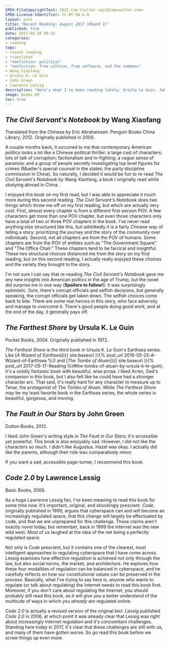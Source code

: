 ```yaml
---
SPDX-FileCopyrightText: 2022 Cam Coulter <git@camcoulter.com>
SPDX-License-Identifier: CC-BY-SA-4.0
layout: post
title: "Recent Reading: August 2017 (Round 2)"
published: true
date: 2017-08-30 09:33
categories:
- reading
tags:
- recent reading
- translated
- "nonfiction: political"
- "nonfiction: free culture, free software, and the commons"
- Wang Xiaofang
- Ursula K. Le Guin
- John Green
- Lawrence Lessig
description: "Here's what I've been reading lately: Ursula Le Guin, John Green, Lawrence Lessig, and a Chinese political thriller that I highly recommend."
image: books-09
toc: true
---
```


## <cite>The Civil Servant's Notebook</cite> by Wang Xiaofang

<p class="bookinfo">Translated from the Chinese by Eric Abrahamsen. Penguin Books China Library, 2012. Originally published in 2009.</p>

A couple months back, it occurred to me that contemporary American politics looks a lot like a Chinese political thriller: a large cast of characters; lots of talk of corruption; factionalism and in-fighting; a vague sense of paranoia; and a group of people secretly investigating top level figures for crimes (Mueller's special counsel in the states; the party discipline commission in China). So naturally, I decided it would be fun to re-read <cite>The Civil Servant's Notebook</cite> by Wang Xiaofang, a book I originally read while studying abroad in China.

I enjoyed this book on my first read, but I was able to appreciate it much more during this second reading. <cite>The Civil Servant's Notebook</cite> does two things which threw me off on my first reading, but which are actually very cool. First, almost every chapter is from a different first-person POV. A few characters get more than one POV chapter, but even those characters only have a total of two or three POV chapters in the book.  I've never read anything else structured like this, but admittedly it is a fairly Chinese way of telling a story: prioritizing the journey and the story of the community over individuals. Second, not all chapters are from the POV of humans. Some chapters are from the POV of entities such as "The Government Square" and "The Office Chair." These chapters tend to be farcical and insightful. These two structural choices distanced me from the story on my first reading, but on this second reading, I actually really enjoyed these choices and the variety they brought to the story.

I'm not sure I can say that re-reading <cite>The Civil Servant's Notebook</cite> gave me any new insights into American politics in the age of Trump, but the novel did surprise me in one way (<strong>Spoilers to follow!</strong>): it was surprisingly optimistic. Sure, there's corrupt officials and selfish decisions, but generally speaking, the corrupt officials get taken down. The selfish choices come back to bite. There are some real heroes in this story, who face adversity and manage to overcome it. There's good people doing good work, and at the end of the day, it generally pays off.

## <cite>The Farthest Shore</cite> by Ursula K. Le Guin

<p class="bookinfo">Pocket Books, 2004. Originally published in 1972.</p>

<cite>The Farthest Shore</cite> is the third book in Ursula K. Le Guin's Earthsea series. Like [<cite>A Wizard of Earthsea</cite>]({{ site.baseurl }}{% post_url 2016-05-25-A-Wizard-of-Earthsea %}) and [<cite>The Tombs of Atuan</cite>]({{ site.baseurl }}{% post_url 2017-05-17-Reading %}#the-tombs-of-atuan-by-ursula-k-le-guin), it's a solidly fantastic book with beautiful, wise prose. I liked Arren, Ged's companion in this book, but I also felt like he could have had a stronger character arc. That said, it's really hard for any character to measure up to Tenar, the protagonist of <cite>The Tombs of Atuan</cite>. While <cite>The Farthest Shore</cite> may be my least favorite book in the Earthsea series, the whole series is beautiful, gorgeous, and moving.

## <cite>The Fault in Our Stars</cite> by John Green

<p class="bookinfo">Dutton Books, 2012.</p>

I liked John Green's writing style in <cite>The Fault in Our Stars</cite>; it's accessible yet powerful. This book is also enjoyably sad. However, I did not like the characters so much. I didn't like Augustus. Hazel was okay. I actually did like the parents, although their role was comparatively minor.

If you want a sad, accessible page-turner, I recommend this book.

## <cite>Code 2.0</cite> by Lawrence Lessig

<p class="bookinfo">Basic Books, 2006.</p>

As a huge Lawrence Lessig fan, I've been meaning to read this book for some time now. It's important, original, and shockingly prescient. <cite>Code</cite>, originally published in 1999, argues that cyberspace can and will become an increasingly regulated space, that this change will largely be effectuated by code, and that we are unprepared for this challenge. Those claims aren't exactly novel today, but remember, back in 1999 the Internet was the new wild west. Most of us laughed at the idea of the net being a perfectly regulated space.

Not only is <cite>Code</cite> prescient, but it contains one of the clearest, most intelligent approaches to regulating cyberspace that I have come across. Lessig examines how effective regulation is achieved not only through the law, but also social norms, the market, and architecture. He explores how these four modalities of regulation can be balanced in cyberspace, and he carefully reflects on how our constitutional values can be preserved in the process. Basically, what I've trying to say here is, anyone who wants to regulate (or talk about regulating) the Internet needs to read this book first. Moreover, if you don't care about regulating the Internet, you should probably still read this book, as it will give you a better understand of the multitude of ways in which you <cite>already are</cite> regulated online.

<cite>Code 2.0</cite> is actually a revised version of the original text. Lessig published <cite>Code 2.0</cite> in 2006, at which point it was already clear that Lessig was right about increasingly Internet regulation and it's concomitant challenges. Standing here today in 2017, it's clear that these challenges are still with us, and many of them have gotten worse. So go read this book before we screw things up even more.
